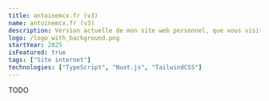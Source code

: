 ```yaml
---
title: antoinemcx.fr (v3)
name: antoinemcx.fr (v3)
description: Version actuelle de mon site web personnel, que vous visitez actuellement.
logo: /logo_with_background.png
startYear: 2025
isFeatured: true
tags: ["Site internet"]
technologies: ["TypeScript", "Nuxt.js", "TailwindCSS"]
---
```


TODO
